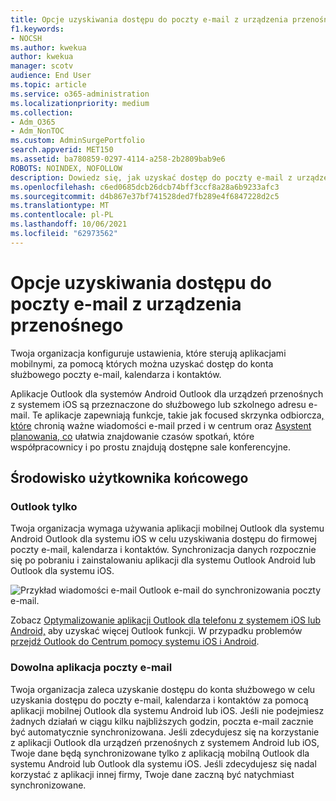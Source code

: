 ```yaml
---
title: Opcje uzyskiwania dostępu do poczty e-mail z urządzenia przenośnego
f1.keywords:
- NOCSH
ms.author: kwekua
author: kwekua
manager: scotv
audience: End User
ms.topic: article
ms.service: o365-administration
ms.localizationpriority: medium
ms.collection:
- Adm_O365
- Adm_NonTOC
ms.custom: AdminSurgePortfolio
search.appverid: MET150
ms.assetid: ba780859-0297-4114-a258-2b2809bab9e6
ROBOTS: NOINDEX, NOFOLLOW
description: Dowiedz się, jak uzyskać dostęp do poczty e-mail z urządzenia przenośnego.
ms.openlocfilehash: c6ed0685dcb26dcb74bff3ccf8a28a6b9233afc3
ms.sourcegitcommit: d4b867e37bf741528ded7fb289e4f6847228d2c5
ms.translationtype: MT
ms.contentlocale: pl-PL
ms.lasthandoff: 10/06/2021
ms.locfileid: "62973562"
---
```

# <a name="options-for-accessing-email-from-your-mobile-device"></a>Opcje uzyskiwania dostępu do poczty e-mail z urządzenia przenośnego

Twoja organizacja konfiguruje ustawienia, które sterują aplikacjami mobilnymi, za pomocą których można uzyskać dostęp do konta służbowego poczty e-mail, kalendarza i kontaktów.

Aplikacje Outlook dla systemów Android Outlook dla urządzeń przenośnych z systemem iOS są przeznaczone do służbowego lub szkolnego adresu e-mail. Te aplikacje zapewniają funkcje, takie jak focused skrzynka odbiorcza[, które](https://support.microsoft.com/office/f445ad7f-02f4-4294-a82e-71d8964e3978) chronią ważne wiadomości e-mail przed i w centrum oraz [Asystent planowania, co](https://support.microsoft.com/office/scheduling-made-easy-in-outlook-mobile-11c5bee5-d78a-4a2b-80c2-2b386ddb4470) ułatwia znajdowanie czasów spotkań, które współpracownicy i po prostu znajdują dostępne sale konferencyjne.
  
## <a name="end-user-experience"></a>Środowisko użytkownika końcowego

### <a name="outlook-only"></a>Outlook tylko

Twoja organizacja wymaga używania aplikacji mobilnej Outlook dla systemu Android Outlook dla systemu iOS w celu uzyskiwania dostępu do firmowej poczty e-mail, kalendarza i kontaktów. Synchronizacja danych rozpocznie się po pobraniu i zainstalowaniu aplikacji dla systemu Outlook Android lub Outlook dla systemu iOS.

![Przykład wiadomości e-mail Outlook e-mail do synchronizowania poczty e-mail.](../../media/798d942a-4181-4dcb-8039-cd9f2edd9723.png)

Zobacz [Optymalizowanie aplikacji Outlook dla telefonu z systemem iOS lub Android,](https://support.microsoft.com/office/de075b19-b73c-4d8a-841b-459982c7e890) aby uzyskać więcej Outlook funkcji. W przypadku problemów [przejdź Outlook do Centrum pomocy systemu iOS i Android](https://support.microsoft.com/office/cd84214e-a5ac-4e95-9ea3-e07f78d0cde6).

### <a name="any-email-app"></a>Dowolna aplikacja poczty e-mail

Twoja organizacja zaleca uzyskanie dostępu do konta służbowego w celu uzyskania dostępu do poczty e-mail, kalendarza i kontaktów za pomocą aplikacji mobilnej Outlook dla systemu Android lub iOS. Jeśli nie podejmiesz żadnych działań w ciągu kilku najbliższych godzin, poczta e-mail zacznie być automatycznie synchronizowana. Jeśli zdecydujesz się na korzystanie z aplikacji Outlook dla urządzeń przenośnych z systemem Android lub iOS, Twoje dane będą synchronizowane tylko z aplikacją mobilną Outlook dla systemu Android lub Outlook dla systemu iOS. Jeśli zdecydujesz się nadal korzystać z aplikacji innej firmy, Twoje dane zaczną być natychmiast synchronizowane.